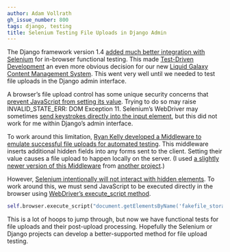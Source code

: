 ```yaml
---
author: Adam Vollrath
gh_issue_number: 800
tags: django, testing
title: Selenium Testing File Uploads in Django Admin
---
```


The Django framework version 1.4 [added much better integration with Selenium](https://docs.djangoproject.com/en/dev/releases/1.4/#support-for-in-browser-testing-frameworks) for in-browser functional testing. This made [Test-Driven Development](https://web.archive.org/web/20130529183446/http://www.tdd-django-tutorial.com/) an even more obvious decision for our new [Liquid Galaxy Content Management System](https://github.com/LiquidGalaxy/lg-cms). This went very well until we needed to test file uploads in the Django admin interface.

A browser’s file upload control has some unique security concerns that [prevent JavaScript from setting its value](https://stackoverflow.com/questions/1696877/how-to-set-a-value-to-a-file-input-in-html). Trying to do so may raise INVALID_STATE_ERR: DOM Exception 11. Selenium’s WebDriver may sometimes [send keystrokes directly into the input element](https://stackoverflow.com/a/10472542), but this did not work for me within Django’s admin interface.

To work around this limitation, [Ryan Kelly developed a Middleware to emulate successful file uploads for automated testing](http://www.rfk.id.au/blog/entry/testing-file-uploads-in-django/). This middleware inserts additional hidden fields into any forms sent to the client. Setting their value causes a file upload to happen locally on the server. (I used [a slightly newer version of this Middleware](https://bitbucket.org/proppy/playground/src/8f914e92a551/server/playground_editor/middleware.py) from [another project](https://web.archive.org/web/20130123181028/http://playground.mekensleep.com/).)

However, [Selenium intentionally will not interact with hidden elements](https://web.archive.org/web/20130502021707/http://code.google.com/p/selenium/wiki/FrequentlyAskedQuestions#Q:_Why_is_it_not_possible_to_interact_with_hidden_elements?). To work around this, we must send JavaScript to be executed directly in the browser using [WebDriver’s execute_script method](https://docs.seleniumhq.org/docs/03_webdriver.jsp#using-javascript).

```python
self.browser.execute_script("document.getElementsByName('fakefile_storage')[0].value='placemark_end_point.kml'")
```

This is a lot of hoops to jump through, but now we have functional tests for file uploads and their post-upload processing. Hopefully the Selenium or Django projects can develop a better-supported method for file upload testing.
